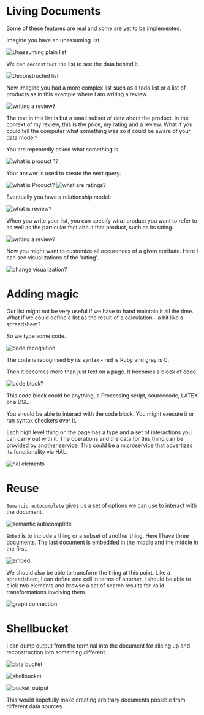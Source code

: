 Living Documents
===
Some of these features are real and some are yet to be implemented.


Imagine you have an unassuming list.

![Unassuming plain list](https://raw.github.com/samsquire/liveinterface/master/unassuming_list.png "Unassuming plain list")


We can `deconstruct` the list to see the data behind it.

![Deconstructed list](https://raw.github.com/samsquire/liveinterface/master/enrich_list.png "Deconstructed list")


Now imagine you had a more complex list such as a todo list or a list of products as in this example where I am writing a review.

![writing a review?](https://raw.github.com/samsquire/liveinterface/master/live2-a.png "writing a review")

The text in this list is but a small subset of data about the product. In the context of my review, this is the price, my rating and a review. What if you could tell the computer what something was so it could be aware of your data model?

You are repeatedly asked what something is.

![what is product 1?](https://raw.github.com/samsquire/liveinterface/master/product_1.png "Deconstructed list")

Your answer is used to create the next query.

![what is Product?](https://raw.github.com/samsquire/liveinterface/master/a.png "Deconstructed list")
![what are ratings?](https://raw.github.com/samsquire/liveinterface/master/b.png "Deconstructed list")

Eventually you have a relationship model:

![what is review?](https://raw.github.com/samsquire/liveinterface/master/c.png "Deconstructed list")

When you write your list, you can specify _what_ product you want to refer to as well as the particular fact about that product, such as its rating. 

![writing a review?](https://raw.github.com/samsquire/liveinterface/master/live2-c.png "writing a review")

Now you might want to customize all occurences of a given attribute. Here I can see visualizations of the 'rating'.

![change visualization?](https://raw.github.com/samsquire/liveinterface/master/live2-d.png "change visualization")

Adding magic
===

Our list might not be very useful if we have to hand maintain it all the time. What if we could define a list as the result of a calculation - a bit like a spreadsheet?

So we type some code.

![code recognition](https://raw.github.com/samsquire/liveinterface/master/code-detection.png "code recognition")

The code is recognised by its syntax - red is Ruby and grey is C.

Then it becomes more than just text on a page. It becomes a block of code.

![code block?](https://raw.github.com/samsquire/liveinterface/master/angular-template.png "code block")

This code block could be anything, a Processing script, sourcecode, LATEX or a DSL.

You should be able to interact with the code block. You might execute it or run syntax checkers over it.

Each high level thing on the page has a type and a set of interactions you can carry out with it. The operations and the data for this thing can be provided by another service. This could be a microservice that advertizes its functionality via HAL.

![hal elements](https://raw.github.com/samsquire/liveinterface/master/hateoas.png "hal elements")

Reuse
===

`Semantic autocomplete` gives us a set of options we can use to interact with the document.

![semantic autocomplete](https://raw.github.com/samsquire/liveinterface/master/semantic_autocomplete.png "semantic autocomplete")

`Embed` is to include a thing or a subset of another thing. Here I have three documents. The last document is embedded in the middle and the middle in the first. 

![embed](https://raw.github.com/samsquire/liveinterface/master/embed.png "embed")

We should also be able to transform the thing at this point. Like a spreadsheet, I can define one cell in terms of another. I should be able to click two elements and browse a set of search results for valid transformations involving them.

![graph connection](https://raw.github.com/samsquire/liveinterface/master/graphconnection.png "graph connection")

Shellbucket
===

I can dump output from the terminal into the document for slicing up and reconstruction into something different.

![data bucket](https://raw.github.com/samsquire/liveinterface/master/data_bucket.png "data bucket")

![shellbucket](https://raw.github.com/samsquire/liveinterface/master/shellbucket.png "shell bucket")

![bucket_output](https://raw.github.com/samsquire/liveinterface/master/bucket_output.png "bucket_output")

This would hopefully make creating arbitrary documents possible from different data sources.

